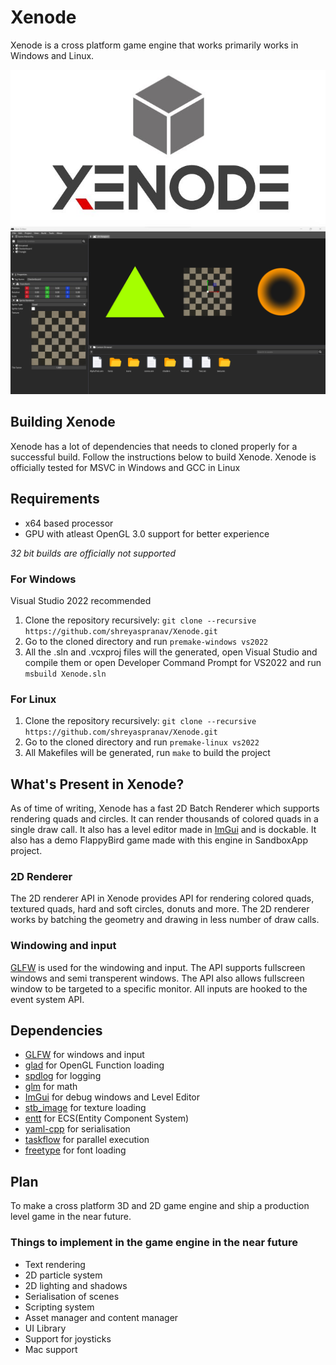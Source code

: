 # Xenode

Xenode is a cross platform game engine that works primarily works in Windows and Linux.

![Xen Editor](XenodeLogo.JPG "Xenode Logo")
![Xen Editor](XenEditor.PNG "Xen Editor")

## Building Xenode
Xenode has a lot of dependencies that needs to cloned properly for a successful build. Follow the instructions below to build Xenode. Xenode is officially tested for MSVC in Windows and GCC in Linux

## Requirements
* x64 based processor
* GPU with atleast OpenGL 3.0 support for better experience

_32 bit builds are officially not supported_

### For Windows
Visual Studio 2022 recommended <br>
1. Clone the repository recursively: `git clone --recursive https://github.com/shreyaspranav/Xenode.git`
2. Go to the cloned directory and run `premake-windows vs2022`
3. All the .sln and .vcxproj files will the generated, open Visual Studio and compile them or open Developer Command Prompt for VS2022 and run `msbuild Xenode.sln` 

### For Linux
1. Clone the repository recursively: `git clone --recursive https://github.com/shreyaspranav/Xenode.git`
2. Go to the cloned directory and run `premake-linux vs2022`
3. All Makefiles will be generated, run `make` to build the project

## What's Present in Xenode?
As of time of writing, Xenode has a fast 2D Batch Renderer which supports rendering quads and circles. It can render thousands of colored quads in a single draw call. It also has a level editor made in [ImGui](https://github.com/ocornut/imgui) and is dockable. It also has a demo FlappyBird game made with this engine in SandboxApp project.

### 2D Renderer
The 2D renderer API in Xenode provides API for rendering colored quads, textured quads, hard and soft circles, donuts and more. The 2D renderer works by batching the geometry and drawing in less number of draw calls. 

### Windowing and input
[GLFW](https://github.com/glfw/glfw) is used for the windowing and input. The API supports fullscreen windows and  semi transperent windows. The API also allows fullscreen window to be targeted to a specific monitor. All inputs are hooked to the event system API.

## Dependencies
* [GLFW](https://github.com/glfw/glfw) for windows and input
* [glad](gen.glad.sh) for OpenGL Function loading
* [spdlog](https://github.com/gabime/spdlog) for logging
* [glm](https://glm.g-truc.net/0.9.9/index.html) for math 
* [ImGui](https://github.com/ocornut/imgui) for debug windows and Level Editor
* [stb_image](https://github.com/nothings/stb/blob/8b5f1f37b5b75829fc72d38e7b5d4bcbf8a26d55/stb_image.h) for texture loading
* [entt](https://github.com/skypjack/entt) for ECS(Entity Component System)
* [yaml-cpp](https://github.com/jbeder/yaml-cpp) for serialisation
* [taskflow](https://github.com/taskflow/taskflow) for parallel execution
* [freetype](https://github.com/freetype/freetype) for font loading

## Plan
To make a cross platform 3D and 2D game engine and ship a production level game in the near future.

### Things to implement in the game engine in the near future
* Text rendering
* 2D particle system
* 2D lighting and shadows
* Serialisation of scenes
* Scripting system
* Asset manager and content manager
* UI Library
* Support for joysticks
* Mac support
